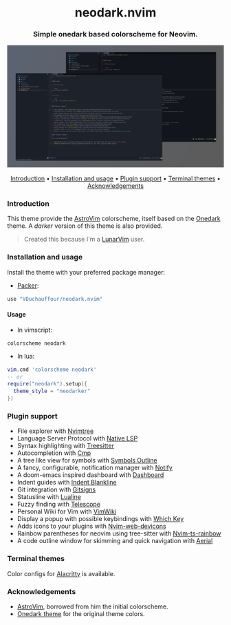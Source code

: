 <h1 align=center>neodark.nvim</h2>
<h3 align=center>Simple onedark based colorscheme for Neovim.</h3>


![alt text](.github/assets/showcase.png?raw=true "Showcase")

<div align=center>
	<a href="#Introduction">Introduction</a>
		<span> • </span>
  <a href="#Installation-and-usage">Installation and usage</a>
    <span> • </span>
	<a href="#Plugin-support">Plugin support</a>
    <span> • </span>
	<a href="#Terminal-themes">Terminal themes</a>
    <span> • </span>
	<a href="#Acknowledgements">Acknowledgements</a>
		<p></p>
</div>

### Introduction

This theme provide the [AstroVim](https://github.com/kabinspace/AstroVim) colorscheme, itself based on the [Onedark](https://atom.io/themes/one-dark-ui) theme.
A _darker_ version of this theme is also provided.

> Created this because I'm a [LunarVim](https://github.com/LunarVim/LunarVim) user.

### Installation and usage

Install the theme with your preferred package manager:

- [Packer](https://github.com/wbthomason/packer.nvim):

```lua
use "VDuchauffour/neodark.nvim"
```

#### Usage

- In vimscript:

```vim
colorscheme neodark
```

- In lua:

```lua
vim.cmd 'colorscheme neodark'
-- or
require("neodark").setup({
  theme_style = "neodarker"
})
```

### Plugin support

- File explorer with [Nvimtree](https://github.com/kyazdani42/nvim-tree.lua)
- Language Server Protocol with [Native LSP](https://github.com/neovim/nvim-lspconfig)
- Syntax highlighting with [Treesitter](https://github.com/nvim-treesitter/nvim-treesitter)
- Autocompletion with [Cmp](https://github.com/hrsh7th/nvim-cmp)
- A tree like view for symbols with [Symbols Outline](https://github.com/simrat39/symbols-outline.nvim)
- A fancy, configurable, notification manager with [Notify](https://github.com/rcarriga/nvim-notify)
- A doom-emacs inspired dashboard with [Dashboard](https://github.com/glepnir/dashboard-nvim)
- Indent guides with [Indent Blankline](https://github.com/lukas-reineke/indent-blankline.nvim)
- Git integration with [Gitsigns](https://github.com/lewis6991/gitsigns.nvim)
- Statusline with [Lualine](https://github.com/nvim-lualine/lualine.nvim)
- Fuzzy finding with [Telescope](https://github.com/nvim-telescope/telescope.nvim)
- Personal Wiki for Vim with [VimWiki](https://github.com/vimwiki/vimwiki)
- Display a popup with possible keybindings with [Which Key](https://github.com/folke/which-key.nvim)
- Adds icons to your plugins with [Nvim-web-devicons](https://github.com/kyazdani42/nvim-web-devicons)
- Rainbow parentheses for neovim using tree-sitter with [Nvim-ts-rainbow](https://github.com/p00f/nvim-ts-rainbow)
- A code outline window for skimming and quick navigation with [Aerial](https://github.com/stevearc/aerial.nvim)

### Terminal themes

Color configs for [Alacritty](https://github.com/alacritty/alacritty) is available.

### Acknowledgements

- [AstroVim](https://github.com/kabinspace/AstroVim), borrowed from him the initial colorscheme.
- [Onedark theme](https://atom.io/themes/one-dark-ui) for the original theme colors.
